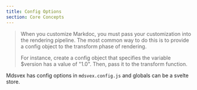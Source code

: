 ```yaml
---
title: Config Options
section: Core Concepts
---
```


> When you customize Markdoc, you must pass your customization into the rendering pipeline. The most common way to do this is to provide a config object to the transform phase of rendering.
>
> For instance, create a config object that specifies the variable $version has a value of "1.0". Then, pass it to the transform function.

Mdsvex has config options in `mdsvex.config.js` and globals can be a svelte store.
